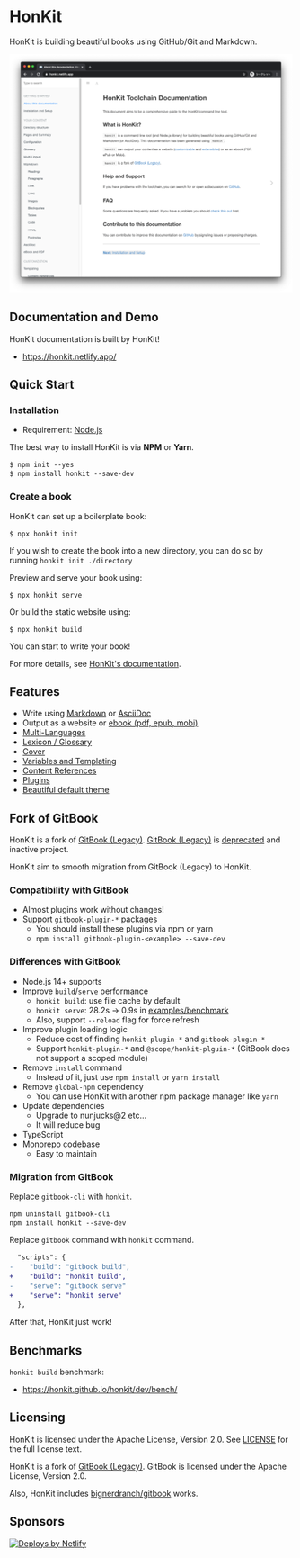 # HonKit

HonKit is building beautiful books using GitHub/Git and Markdown.

![HonKit Screenshot](./honkit.png)

## Documentation and Demo

HonKit documentation is built by HonKit!

- <https://honkit.netlify.app/>

## Quick Start

### Installation

- Requirement: [Node.js](https://nodejs.org)

The best way to install HonKit is via **NPM** or **Yarn**.

```
$ npm init --yes
$ npm install honkit --save-dev
```

### Create a book

HonKit can set up a boilerplate book:

```
$ npx honkit init
```

If you wish to create the book into a new directory, you can do so by running `honkit init ./directory`

Preview and serve your book using:

```
$ npx honkit serve
```

Or build the static website using:

```
$ npx honkit build
```

You can start to write your book!

For more details, see [HonKit's documentation](https://honkit.netlify.app/).

## Features

* Write using [Markdown](https://honkit.netlify.app/syntax/markdown.html) or [AsciiDoc](https://honkit.netlify.app/syntax/asciidoc.html)
* Output as a website or [ebook (pdf, epub, mobi)](https://honkit.netlify.app/ebook.html)
* [Multi-Languages](https://honkit.netlify.app/languages.html)
* [Lexicon / Glossary](https://honkit.netlify.app/lexicon.html)
* [Cover](https://honkit.netlify.app/ebook.html)
* [Variables and Templating](https://honkit.netlify.app/templating/)
* [Content References](https://honkit.netlify.app/templating/conrefs.html)
* [Plugins](https://honkit.netlify.app/plugins/)
* [Beautiful default theme](./packages/@honkit/theme-default)

## Fork of GitBook

HonKit is a fork of [GitBook (Legacy)](https://github.com/GitbookIO/gitbook).
[GitBook (Legacy)](https://github.com/GitbookIO/gitbook) is [deprecated](https://github.com/GitbookIO/gitbook/commit/6c6ef7f4af32a2977e44dd23d3feb6ebf28970f4) and inactive project.

HonKit aim to smooth migration from GitBook (Legacy) to HonKit.

### Compatibility with GitBook

- Almost plugins work without changes!
- Support `gitbook-plugin-*` packages
    - You should install these plugins via npm or yarn
    - `npm install gitbook-plugin-<example> --save-dev`

### Differences with GitBook

- Node.js 14+ supports
- Improve `build`/`serve` performance
    - `honkit build`: use file cache by default
    - `honkit serve`: 28.2s → 0.9s in [examples/benchmark](examples/benchmark)
    - Also, support `--reload` flag for force refresh
- Improve plugin loading logic
    - Reduce cost of finding `honkit-plugin-*` and `gitbook-plugin-*`
    - Support `honkit-plugin-*` and `@scope/honkit-plguin-*` (GitBook does not support a scoped module)
- Remove `install` command
    - Instead of it, just use `npm install` or `yarn install`
- Remove `global-npm` dependency
    - You can use HonKit with another npm package manager like `yarn`
- Update dependencies
    - Upgrade to nunjucks@2 etc...
    - It will reduce bug
- TypeScript
- Monorepo codebase
    - Easy to maintain

### Migration from GitBook

Replace `gitbook-cli` with `honkit`.

```
npm uninstall gitbook-cli
npm install honkit --save-dev
```

Replace `gitbook` command with `honkit` command.

```diff
  "scripts": {
-    "build": "gitbook build",
+    "build": "honkit build",
-    "serve": "gitbook serve"
+    "serve": "honkit serve"
  },
```

After that, HonKit just work!

## Benchmarks

`honkit build` benchmark:

- <https://honkit.github.io/honkit/dev/bench/>

## Licensing

HonKit is licensed under the Apache License, Version 2.0. See [LICENSE](LICENSE) for the full license text.

HonKit is a fork of [GitBook (Legacy)](https://github.com/GitbookIO/gitbook).
GitBook is licensed under the Apache License, Version 2.0.

Also, HonKit includes [bignerdranch/gitbook](https://github.com/bignerdranch/gitbook) works.

## Sponsors

<a href="https://www.netlify.com">
<img src="https://www.netlify.com/img/global/badges/netlify-color-bg.svg" alt="Deploys by Netlify" />
</a>
